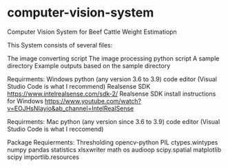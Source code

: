 # computer-vision-system
Computer Vision System for Beef Cattle Weight Estimatiopn

This System consists of several files:

The image converting script
The image processing python script
A sample directory
Example outputs based on the sample directory

Requirments: Windows
python (any version 3.6 to 3.9)
code editor (Visual Studio Code is what I recommend)
Realsense SDK https://www.intelrealsense.com/sdk-2/
Realsense SDK install instructions for Windows https://www.youtube.com/watch?v=EOJHsNIayio&ab_channel=IntelRealSense

Requirments: Mac
python (any version since 3.6 to 3.9)
code editor (Visual Studio Code is what I reccomend)

Package Requierments: Thresholding
opencv-python
PIL
ctypes.wintypes
numpy
pandas
statistics
xlsxwriter
math
os
audioop
scipy.spatial
matplotlib
scipy
importlib.resources
